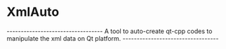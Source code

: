 <h1>XmlAuto</h1>
----------------------------------
A tool to auto-create qt-cpp codes to manipulate the xml data on Qt platform.
----------------------------------
